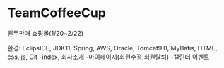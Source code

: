 # TeamCoffeeCup

원두판매 쇼핑몰(1/20~2/22)

환경: EclipsIDE, JDK11, Spring, AWS, Oracle, Tomcat9.0, MyBatis, HTML, css, js, Git
-index, 회사소개
-마이페이지(회원수정,회원탈퇴)
-캘린더 이벤트
